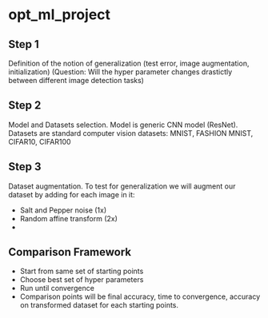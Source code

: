 # opt_ml_project

## Step 1

Definition of the notion of generalization (test error, image augmentation, initialization)
(Question: Will the hyper parameter changes drastictly between different image detection tasks)

## Step 2

Model and Datasets selection. Model is generic CNN model (ResNet). Datasets are standard computer vision datasets: MNIST, FASHION MNIST, CIFAR10, CIFAR100

## Step 3

Dataset augmentation. To test for generalization we will augment our dataset by adding for each image in it:
- Salt and Pepper noise (1x)
- Random affine transform (2x)
- 

## Comparison Framework
- Start from same set of starting points
- Choose best set of hyper parameters 
- Run until convergence
- Comparison points will be final accuracy, time to convergence, accuracy on transformed dataset for each starting points.

